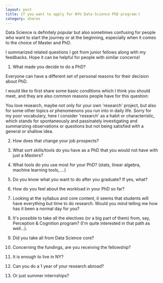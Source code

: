 ```yaml
---
layout: post
title: If you want to apply for NYU Data Science PhD program:)
category: shares
---
```


Data Science is definitely popular but also sometimes confusing for people who want to start the journey or at the beginning, especially when it comes to the choice of Master and PhD. 

I summarized related questions I got from junior fellows along with my feedbacks. Hope it can be helpful for people with similar concerns!

1. What made you decide to do a PhD? 

Everyone can have a different set of personal reasons for their decision about PhD.    

I would like to first share some basic conditions which I think you should meet, and they are also common reasons people have for this question:

You love research, maybe not only for your own 'research' project, but also for some other topics or phenomenons you run into in daily life. Sorry for my poor vocabulary, here I consider 'research' as a habit or characteristic, which stands for spontaneously and passinately investigating and summarizing observations or questions but not being satisfied with a general or shallow idea. 





2. How does that change your job prospects?

3. What sort skills/tools do you have as a PhD that you would not have with just a Masters?
4. What tools do you use most for your PhD? (stats, linear algebra, machine learning tools,....)
5. Do you know what you want to do after you graduate? If yes, what?

6. How do you feel about the workload in your PhD so far? 

7. Looking at the syllabus and core content, it seems that students will have everything but time to do research. Would you mind telling me how has it been a normal day for you? 

8. It's possible to take all the electives (or a big part of them) from, say, Perception & Cognition program? (I'm quite interested in that path as well...). 

9. Did you take all from Data Science core?

10. Concerning the fundings, are you receiving the fellowship? 

11. It is enough to live in NY?

12. Can you do a 1 year of your research abroad? 

13. Or just summer internships?
